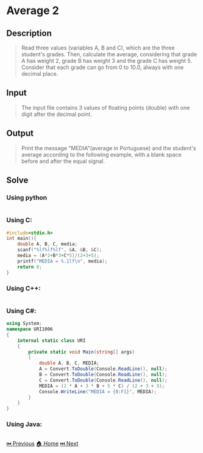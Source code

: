 # Average 2

## Description

> Read three values (variables A, B and C), which are the three student's grades. Then, calculate the average, considering that grade A has weight 2, grade B has weight 3 and the grade C has weight 5. Consider that each grade can go from 0 to 10.0, always with one decimal place.

## Input

> The input file contains 3 values of floating points (double) with one digit after the decimal point.

## Output

> Print the message "MEDIA"(average in Portuguese) and the student's average according to the following example, with a blank space before and after the equal signal.

## Solve

### Using python

```python

```

### Using C:

```c
#include<stdio.h>
int main(){
    double A, B, C, media;
    scanf("%lf%lf%lf", &A, &B, &C);
    media = (A*2+B*3+C*5)/(2+3+5);
    printf("MEDIA = %.1lf\n", media);
    return 0;
}
```

### Using C++:

```c++

```

### Using C#:

```c#
using System;
namespace URI1006
{
    internal static class URI
    {
        private static void Main(string[] args)
        {
            double A, B, C, MEDIA;
            A = Convert.ToDouble(Console.ReadLine(), null);
            B = Convert.ToDouble(Console.ReadLine(), null);
            C = Convert.ToDouble(Console.ReadLine(), null);
            MEDIA = (2 * A + 3 * B + 5 * C) / (2 + 3 + 5);
            Console.WriteLine("MEDIA = {0:F1}", MEDIA);
        }
    }
}
```

### Using Java:

```java

```

[⏮️ Previous](/URI_1005/URI_1005.md)
[🏠 Home](/README.md)
[⏭️ Next](/URI_1007/URI_1007.md)
